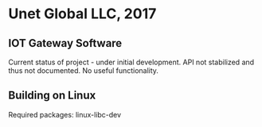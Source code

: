 Unet Global LLC, 2017
=====================

IOT Gateway Software
--------------------

Current status of project - under initial development. API not stabilized and thus not documented. No useful functionality.


Building on Linux
------------------

Required packages: linux-libc-dev




